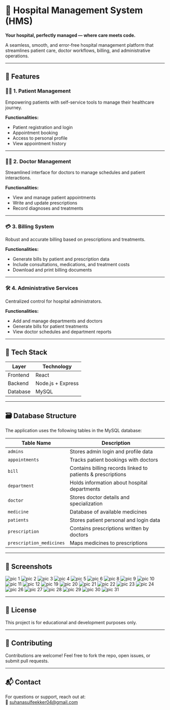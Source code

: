 # 🏥 Hospital Management System (HMS)

**Your hospital, perfectly managed — where care meets code.**

A seamless, smooth, and error-free hospital management platform that streamlines patient care, doctor workflows, billing, and administrative operations.

---

## 🚀 Features

### 🧑‍⚕️ 1. Patient Management

Empowering patients with self-service tools to manage their healthcare journey.

**Functionalities:**
- Patient registration and login
- Appointment booking
- Access to personal profile
- View appointment history

---

### 👨‍⚕️ 2. Doctor Management

Streamlined interface for doctors to manage schedules and patient interactions.

**Functionalities:**
- View and manage patient appointments
- Write and update prescriptions
- Record diagnoses and treatments

---

### 💳 3. Billing System

Robust and accurate billing based on prescriptions and treatments.

**Functionalities:**
- Generate bills by patient and prescription data
- Include consultations, medications, and treatment costs
- Download and print billing documents

---

### 🛠️ 4. Administrative Services

Centralized control for hospital administrators.

**Functionalities:**
- Add and manage departments and doctors
- Generate bills for patient treatments
- View doctor schedules and department reports

---

## 🧰 Tech Stack

| Layer       | Technology           |
|-------------|----------------------|
| Frontend    | React                |
| Backend     | Node.js + Express    |
| Database    | MySQL                |

---

## 🗃️ Database Structure

The application uses the following tables in the MySQL database:

| Table Name             | Description                                             |
|------------------------|---------------------------------------------------------|
| `admins`               | Stores admin login and profile data                     |
| `appointments`         | Tracks patient bookings with doctors                    |
| `bill`                 | Contains billing records linked to patients & prescriptions |
| `department`           | Holds information about hospital departments            |
| `doctor`               | Stores doctor details and specialization                |
| `medicine`             | Database of available medicines                         |
| `patients`             | Stores patient personal and login data                  |
| `prescription`         | Contains prescriptions written by doctors               |
| `prescription_medicines` | Maps medicines to prescriptions                       |

---

## 📸 Screenshots
![pic 1](https://github.com/user-attachments/assets/3f647045-548e-4e30-b089-caf7de885ad2)
![pic 2](https://github.com/user-attachments/assets/756a0b53-4ff7-4ea2-a305-ba1222603605)
![pic 3](https://github.com/user-attachments/assets/dd4e8f7e-6eaa-4ee1-a941-e86d47736788)
![pic 4](https://github.com/user-attachments/assets/f5057526-2c51-4780-90d2-e482316eb8e4)
![pic 5](https://github.com/user-attachments/assets/52cb4ff2-14ea-44d5-8492-57444add4700)
![pic 6](https://github.com/user-attachments/assets/4eeb8143-3698-4526-9494-779d93bc8017)
![pic 8](https://github.com/user-attachments/assets/0f2b5b68-17b7-47e1-bc02-d6baa89f3956)
![pic 9](https://github.com/user-attachments/assets/cff17d60-f01a-42eb-92f0-9f106eabc893)
![pic 10](https://github.com/user-attachments/assets/d0367530-64ee-4cfb-b397-04e5dc369d64)
![pic 11](https://github.com/user-attachments/assets/afe16a2c-2f24-49a8-97e0-010d7d5d530c)
![pic 12](https://github.com/user-attachments/assets/a4735432-1093-4520-a640-ae374573897b)
![pic 19](https://github.com/user-attachments/assets/ddd3fdc9-00ac-4a00-ba29-2c9b3b5f44d6)
![pic 20](https://github.com/user-attachments/assets/54335afe-ec96-4792-8c8e-032119488163)
![pic 21](https://github.com/user-attachments/assets/a9cce735-08be-46ee-81c5-88b789dcb290)
![pic 22](https://github.com/user-attachments/assets/c2f4b8a1-9fa2-44a3-8a69-c1c9be54540b)
![pic 23](https://github.com/user-attachments/assets/2cc0bb9f-0650-4258-9526-0e1b50e2f4ad)
![pic 24](https://github.com/user-attachments/assets/e0ba415a-ef08-4ca5-a613-05e18ad16242)
![pic 26](https://github.com/user-attachments/assets/22bdca00-43bb-42a7-ae82-4d1ff1d01b8e)
![pic 27](https://github.com/user-attachments/assets/799fbbde-a5d6-42a9-914a-941d21d9c66a)
![pic 28](https://github.com/user-attachments/assets/74be90bc-000c-421c-8c60-1eacf76ac6c3)
![pic 29](https://github.com/user-attachments/assets/dd144e15-603e-4d07-a852-f4bb00d53cdb)
![pic 30](https://github.com/user-attachments/assets/91d9c407-2de3-4507-8ef7-554cebe0e25f)
![pic 31](https://github.com/user-attachments/assets/0a521512-b52a-4044-811d-978a92e8c650)

---

## 📄 License

This project is for educational and development purposes only.

---

## 🙌 Contributing

Contributions are welcome! Feel free to fork the repo, open issues, or submit pull requests.

---

## 📬 Contact

For questions or support, reach out at:  
📧 [suhanasulfeekker04@gmail.com](mailto:suhanasulfeekker04@gmail.com)
